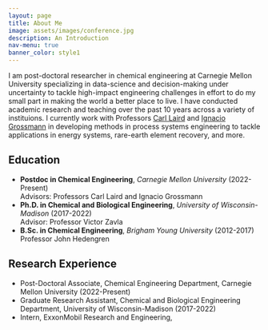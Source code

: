 ```yaml
---
layout: page
title: About Me
image: assets/images/conference.jpg
description: An Introduction
nav-menu: true
banner_color: style1
---
```


<section id="overview">
	<div class="inner">
        <!-- <header class="major">
			<h2>Joshua Pulsipher</h2>
		</header> -->
		<p><span class="image left"><img src="{% link assets/images/profile.png %}" alt="" /></span>I am post-doctoral researcher in chemical engineering at Carnegie Mellon University specializing in data-science and decision-making under uncertainty to tackle high-impact engineering challenges in effort to do my small part in making the world a better place to live. I have conducted academic research and teaching over the past 10 years across a variety of instituions. I currently work with Professors <a href="http://allthingsoptimal.com/">Carl Laird</a> and <a href="http://egon.cheme.cmu.edu/">Ignacio Grossmann</a> in developing methods in process systems engineering to tackle applications in energy systems, rare-earth element recovery, and more.</p>
        <h2>Education</h2>
        <ul>
            <li><b>Postdoc in Chemical Engineering</b>, <i>Carnegie Mellon University</i> (2022-Present)<br/>Advisors: Professors Carl Laird and Ignacio Grossmann</li>
			<li><b>Ph.D. in Chemical and Biological Engineering</b>, <i>University of Wisconsin-Madison</i> (2017-2022)<br/>Advisor: Professor Victor Zavla</li>
			<li><b>B.Sc. in Chemical Engineering</b>, <i>Brigham Young University</i> (2012-2017)<br/> Professor John Hedengren</li>
		</ul>
        <h2>Research Experience</h2>
        <ul>
            <li>Post-Doctoral Associate, Chemical Engineering Department, Carnegie Mellon University (2022-Present)</li>
			<li>Graduate Research Assistant, Chemical and Biological Engineering Department, University of Wisconsin-Madison (2017-2022)</li>
			<li>Intern, ExxonMobil Research and Engineering, </li>
		</ul>
	</div>
</section>
